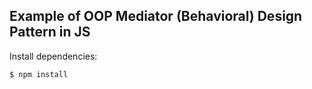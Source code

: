 ## Example of OOP Mediator (Behavioral) Design Pattern in JS

  Install dependencies:

```bash
$ npm install
```

